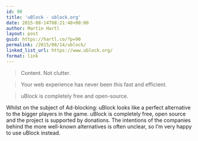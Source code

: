 ```yaml
---
id: 90
title: 'uBlock - ublock.org'
date: 2015-08-14T08:21:48+00:00
author: Martin Hartl
layout: post
guid: https://hartl.co/?p=90
permalink: /2015/08/14/ublock/
linked_list_url: https://www.ublock.org/
format: link
---
```

> Content. Not clutter.
  
> Your web experience has never been this fast and efficient.
  
> uBlock is completely free and open-source.

Whilst on the subject of Ad-blocking: uBlock looks like a perfect alternative to the bigger players in the game. uBlock is completely free, open source and the project is supported by donations. The intentions of the companies behind the more well-known alternatives is often unclear, so I’m very happy to use uBlock instead.